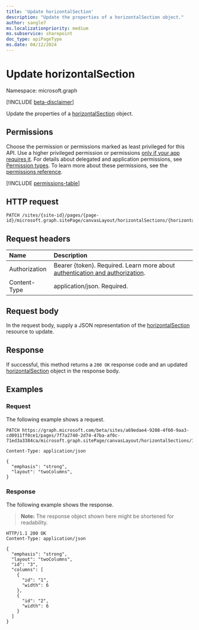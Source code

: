 ```yaml
---
title: 'Update horizontalSection'
description: "Update the properties of a horizontalSection object."
author: sangle7
ms.localizationpriority: medium
ms.subservice: sharepoint
doc_type: apiPageType
ms.date: 04/12/2024
---
```

# Update horizontalSection

Namespace: microsoft.graph

[!INCLUDE [beta-disclaimer](../../includes/beta-disclaimer.md)]

Update the properties of a [horizontalSection](../resources/horizontalSection.md) object.

## Permissions

Choose the permission or permissions marked as least privileged for this API. Use a higher privileged permission or permissions [only if your app requires it](/graph/permissions-overview#best-practices-for-using-microsoft-graph-permissions). For details about delegated and application permissions, see [Permission types](/graph/permissions-overview#permission-types). To learn more about these permissions, see the [permissions reference](/graph/permissions-reference).

<!-- { "blockType": "permissions", "name": "horizontalsection_update" } -->
[!INCLUDE [permissions-table](../includes/permissions/horizontalsection-update-permissions.md)]

## HTTP request

<!-- {
  "blockType": "ignored"
}
-->

```http
PATCH /sites/{site-id}/pages/{page-id}/microsoft.graph.sitePage/canvasLayout/horizontalSections/{horizontalSectionId}
```

## Request headers

| Name          | Description                 |
| :------------ | :-------------------------- |
|Authorization|Bearer {token}. Required. Learn more about [authentication and authorization](/graph/auth/auth-concepts).|
| Content-Type  | application/json. Required. |

## Request body

In the request body, supply a JSON representation of the [horizontalSection](../resources/horizontalSection.md) resource to update.

## Response

If successful, this method returns a `200 OK` response code and an updated [horizontalSection](../resources/horizontalSection.md) object in the response body.

## Examples

### Request

The following example shows a request.

<!-- { "blockType": "ignored" } -->

``` http
PATCH https://graph.microsoft.com/beta/sites/a69edae4-9208-4f60-9aa3-cd0911ff0ce1/pages/7f7a2740-2d74-47ba-af0c-71ed3a3384ca/microsoft.graph.sitePage/canvasLayout/horizontalSections/1

Content-Type: application/json

{
  "emphasis": "strong",
  "layout": "twoColumns",
}
```

### Response

The following example shows the response.

> **Note:** The response object shown here might be shortened for readability.

<!-- {
  "blockType": "response",
  "@odata.type": "microsoft.graph.horizontalSection",
  "truncated": true
}
-->

```http
HTTP/1.1 200 OK
Content-Type: application/json

{
  "emphasis": "strong",
  "layout": "twoColumns",
  "id": "3",
  "columns": [
    {
      "id": "1",
      "width": 6
    },
    {
      "id": "2",
      "width": 6
    }
  ]
}
```
